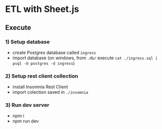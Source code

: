 # ETL with Sheet.js

## Execute

### 1) Setup database

- create Postgres database called `ingress`
- import database (on windows, from `.db/` execute `cat ./ingress.sql | psql -U postgres -d ingress`)

### 2) Setup rest client collection

- install Insomnia Rest Client
- import colection saved in `./insomnia`

### 3) Run dev server

- npm i
- npm run dev
